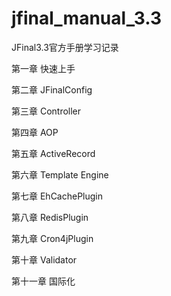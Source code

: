 # jfinal_manual_3.3
JFinal3.3官方手册学习记录


第一章 快速上手

第二章 JFinalConfig

第三章 Controller

第四章 AOP

第五章 ActiveRecord

第六章 Template Engine 

第七章 EhCachePlugin

第八章 RedisPlugin

第九章 Cron4jPlugin

第十章 Validator

第十一章 国际化





